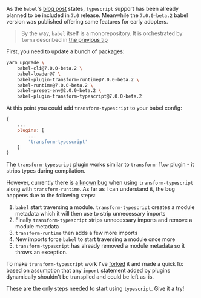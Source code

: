 As the `babel`'s [blog post][1] states, `typescript` support has been already planned to be included in `7.0` release. Meanwhile the `7.0.0-beta.2` babel version was published offering same features for early adopters.

> By the way, `babel` itself is a monorepository. It is orchestrated by `lerna` described in [the previous tip][4]

First, you need to update a bunch of packages:

```bash
yarn upgrade \
    babel-cli@7.0.0-beta.2 \
    babel-loader@7 \
    babel-plugin-transform-runtime@7.0.0-beta.2 \
    babel-runtime@7.0.0-beta.2 \
    babel-preset-env@2.0.0-beta.2 \
    babel-plugin-transform-typescript@7.0.0-beta.2
```

At this point you could add `transform-typescript` to your babel config:

```js
{
    ...
    plugins: [
        ...
        'transform-typescript'
    ]
}
```

The `transform-typescript` plugin works similar to `transform-flow` plugin - it strips types during compilation.

However, currently there is [a known bug][2] when using `transform-typescript` along with `transform-runtime`. As far as I can understand it, the bug happens due to the following steps:

1. `babel` start traversing a module. `transform-typescript` creates a module metadata which it will then use to strip unnecessary imports
2. Finally `transform-typescript` strips unnecessary imports and remove a module metadata
3. `transform-runtime` then adds a few more imports
4. New imports force `babel` to start traversing a module once more
5. `transform-typescript` has already removed a module metadata so it throws an exception.

To make `transform-typescript` work I've [forked][3] it and made a quick fix based on assumption that any `import` statement added by plugins dynamically shouldn't be transpiled and could be left as-is.

These are the only steps needed to start using `typescript`. Give it a try!

[1]: https://babeljs.io/blog/2017/09/12/planning-for-7.0
[2]: https://github.com/babel/babel/issues/6093
[3]: https://github.com/jakwuh/babel-plugin-transform-typescript
[4]: https://github.com/jakwuh/webtip/tree/master/tips/03-10-2017
